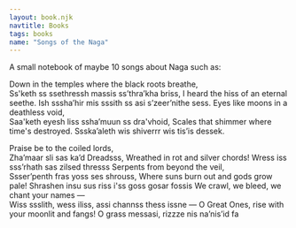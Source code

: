 ```yaml
---
layout: book.njk
navtitle: Books
tags: books
name: "Songs of the Naga"
---
```

A small notebook of maybe 10 songs about Naga such as:

Down in the temples where the black roots breathe,  
Ss'keth ss ssethressh massis ss’thra’kha briss,
I heard the hiss of an eternal seethe.
Ish sssha’hir mis sssith ss asi s’zeer’nithe sess.
Eyes like moons in a deathless void,  
Saa'keth eyesh liss ssha’muun ss dra'vhoid,
Scales that shimmer where time's destroyed.
Ssska’aleth wis shiverrr wis tis’is dessek.

Praise be to the coiled lords,  
Zha’maar sli sas ka’d Dreadsss,
Wreathed in rot and silver chords!
Wress iss sss’rhath sas zilsed thresss
Serpents from beyond the veil,  
Ssser’penth fras yoss ses shrouss,
Where suns burn out and gods grow pale!
Shrashen insu sus riss i'ss goss gosar fossis
We crawl, we bleed, we chant your names —  
Wiss ssslith, wess iliss, assi channss thess issne —
O Great Ones, rise with your moonlit and fangs!
O grass messasi, rizzze nis na’nis’id fa

